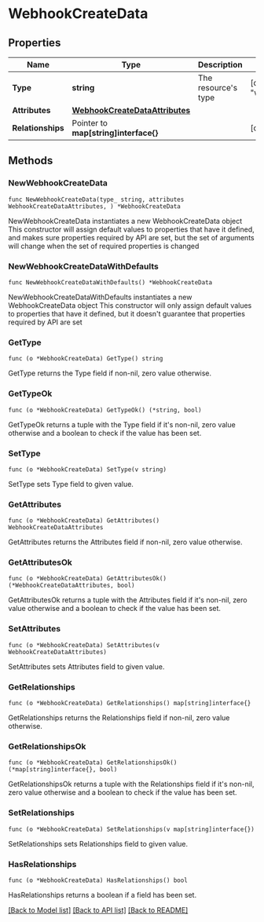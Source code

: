 # WebhookCreateData

## Properties

Name | Type | Description | Notes
------------ | ------------- | ------------- | -------------
**Type** | **string** | The resource&#39;s type | [default to "webhooks"]
**Attributes** | [**WebhookCreateDataAttributes**](WebhookCreateDataAttributes.md) |  | 
**Relationships** | Pointer to **map[string]interface{}** |  | [optional] 

## Methods

### NewWebhookCreateData

`func NewWebhookCreateData(type_ string, attributes WebhookCreateDataAttributes, ) *WebhookCreateData`

NewWebhookCreateData instantiates a new WebhookCreateData object
This constructor will assign default values to properties that have it defined,
and makes sure properties required by API are set, but the set of arguments
will change when the set of required properties is changed

### NewWebhookCreateDataWithDefaults

`func NewWebhookCreateDataWithDefaults() *WebhookCreateData`

NewWebhookCreateDataWithDefaults instantiates a new WebhookCreateData object
This constructor will only assign default values to properties that have it defined,
but it doesn't guarantee that properties required by API are set

### GetType

`func (o *WebhookCreateData) GetType() string`

GetType returns the Type field if non-nil, zero value otherwise.

### GetTypeOk

`func (o *WebhookCreateData) GetTypeOk() (*string, bool)`

GetTypeOk returns a tuple with the Type field if it's non-nil, zero value otherwise
and a boolean to check if the value has been set.

### SetType

`func (o *WebhookCreateData) SetType(v string)`

SetType sets Type field to given value.


### GetAttributes

`func (o *WebhookCreateData) GetAttributes() WebhookCreateDataAttributes`

GetAttributes returns the Attributes field if non-nil, zero value otherwise.

### GetAttributesOk

`func (o *WebhookCreateData) GetAttributesOk() (*WebhookCreateDataAttributes, bool)`

GetAttributesOk returns a tuple with the Attributes field if it's non-nil, zero value otherwise
and a boolean to check if the value has been set.

### SetAttributes

`func (o *WebhookCreateData) SetAttributes(v WebhookCreateDataAttributes)`

SetAttributes sets Attributes field to given value.


### GetRelationships

`func (o *WebhookCreateData) GetRelationships() map[string]interface{}`

GetRelationships returns the Relationships field if non-nil, zero value otherwise.

### GetRelationshipsOk

`func (o *WebhookCreateData) GetRelationshipsOk() (*map[string]interface{}, bool)`

GetRelationshipsOk returns a tuple with the Relationships field if it's non-nil, zero value otherwise
and a boolean to check if the value has been set.

### SetRelationships

`func (o *WebhookCreateData) SetRelationships(v map[string]interface{})`

SetRelationships sets Relationships field to given value.

### HasRelationships

`func (o *WebhookCreateData) HasRelationships() bool`

HasRelationships returns a boolean if a field has been set.


[[Back to Model list]](../README.md#documentation-for-models) [[Back to API list]](../README.md#documentation-for-api-endpoints) [[Back to README]](../README.md)


